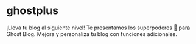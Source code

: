# ghostplus
¡Lleva tu blog al siguiente nivel! Te presentamos los superpoderes 🦸 para Ghost Blog. Mejora y personaliza tu blog con funciones adicionales.
